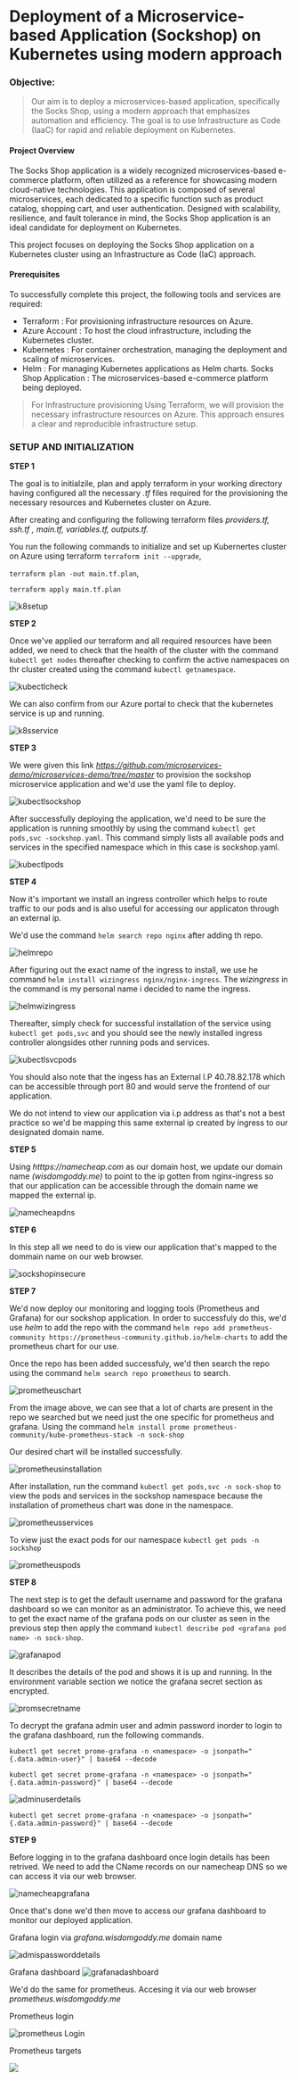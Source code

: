# Deployment of a Microservice-based Application (Sockshop) on Kubernetes using modern approach

### Objective:
> Our aim is to deploy a microservices-based application, specifically the Socks Shop, using a modern approach that emphasizes automation and efficiency. The goal is to use Infrastructure as Code (IaaC) for rapid and reliable deployment on Kubernetes.

#### Project Overview
The Socks Shop application is a widely recognized microservices-based e-commerce platform, often utilized as a reference for showcasing modern cloud-native technologies. This application is composed of several microservices, each dedicated to a specific function such as product catalog, shopping cart, and user authentication. Designed with scalability, resilience, and fault tolerance in mind, the Socks Shop application is an ideal candidate for deployment on Kubernetes.

This project focuses on deploying the Socks Shop application on a Kubernetes cluster using an Infrastructure as Code (IaC) approach.

#### Prerequisites
To successfully complete this project, the following tools and services are required:

- Terraform : For provisioning infrastructure resources on Azure.
- Azure Account : To host the cloud infrastructure, including the Kubernetes cluster.
- Kubernetes : For container orchestration, managing the deployment and scaling of microservices.
- Helm : For managing Kubernetes applications as Helm charts.
Socks Shop Application : The microservices-based e-commerce platform being deployed.

>  For Infrastructure provisioning
Using Terraform, we will provision the necessary infrastructure resources on Azure. This approach ensures a clear and reproducible infrastructure setup.

### SETUP AND INITIALIZATION
 **STEP 1**

 The goal is to initialzile, plan and apply terraform in your working directory having configured all the necessary *.tf* files required for the provisioning the necessary resources and Kubernetes cluster on Azure. 

After creating and configuring the following terraform files *providers.tf, ssh.tf , main.tf, variables.tf, outputs.tf.* 

You run the following commands to initialize and set up Kubernertes cluster on Azure using terraform `terraform init --upgrade`,  

`terraform plan -out main.tf.plan`, 

`terraform apply main.tf.plan`

![k8setup](./images/01_terraformapply.png)

**STEP 2**

Once we've applied our terraform and all required resources have been added, we need to check that the health of the cluster with the command `kubectl get nodes` thereafter checking to confirm the active namespaces on thr cluster created using the command `kubectl getnamespace`.

![kubectlcheck](./images/02_namespacecheck.png)

We can also confirm from our Azure portal to check that the kubernetes service is up and running.

![k8sservice](./images/011kubernetes.png)

**STEP 3**

We were given this link *https://github.com/microservices-demo/microservices-demo/tree/master* to provision the sockshop microservice application and we'd use the yaml file to deploy.

![kubectlsockshop](./images/03_kubectlsockshop.png)

After successfully deploying the application, we'd need to be sure the application is running smoothly by using the command `kubectl get pods,svc -sockshop.yaml`. This command simply lists all available pods and services in the specified namespace which in this case is sockshop.yaml.

![kubectlpods](./images/04_kubectlgetpods.png)

**STEP 4**

Now it's important we install an ingress controller which helps to route traffic to our pods and is also useful for accessing our applicaton through an external ip. 

We'd use the command `helm search repo nginx` after adding th repo. 

![helmrepo](./images/05_helmnginx.png)

After figuring out the exact name of the ingress to install, we use he command `helm install wizingress nginx/nginx-ingress`. The *wizingress* in the command is my personal name i decided to name the ingress.

![helmwizingress](./images/06_helmwizingress.png)

Thereafter, simply check for successful installation of the service using `kubectl get pods,svc` and you should see the newly installed ingress controller alongsides other running pods and services.

![kubectlsvcpods](./images/07_kubectlgetsvc.png)

You should also note that the ingess has an External I.P 40.78.82.178 which can be accessible through port 80 and would serve the frontend of our application.

We do not intend to view our application via i.p address as that's not a best practice so we'd be mapping this same external ip created by ingress to our designated domain name.

**STEP 5**

Using *htttps://namecheap.com* as our domain host, we update our domain name *(wisdomgoddy.me)* to point to the ip gotten from nginx-ingress so that our application can be accessible through the domain name we mapped the external ip.

![namecheapdns](./images/08_namecheapdns.png)

**STEP 6**

In this step all we need to do is view our application that's mapped to the dommain name on our web browser.

![sockshopinsecure](./images/10_sockshopinsecure.png)

**STEP 7**

We'd now deploy our monitoring and logging tools (Prometheus and Grafana) for our sockshop application. In order to successfuly do this, we'd use *helm* to add the repo with the command `helm repo add prometheus-community https://prometheus-community.github.io/helm-charts` to add the prometheus chart for our use.

Once the repo has been added successfuly, we'd then search the repo using the command `helm search repo prometheus` to search.

![prometheuschart](./images/014prometheus.png)

From the image above, we can see that a lot of charts are present in the repo we searched but we need just the one specific for prometheus and grafana. Using the command `helm install prome prometheus-community/kube-prometheus-stack -n sock-shop`

Our desired chart will be installed successfully.

![prometheusinstallation](./images/016sockshopprometheus.png)

After installation, run the command `kubectl get pods,svc -n sock-shop` to view the pods and services in the sockshop namespace because the installation of prometheus chart was done in the namespace.

![prometheusservices](./images/017promsockshopsvc.png)

To view just the exact pods for our namespace `kubectl get pods -n sockshop`

![prometheuspods](./images/018prometheuspods.png)


**STEP 8**

The next step is to get the default username and password for the grafana dashboard so we can monitor as an administrator.
To achieve this, we need to get the exact name of the grafana pods on our cluster as seen in the previous step then apply the command `kubectl describe pod <grafana pod name> -n sock-shop`.

![grafanapod](./images/019promgrafana.png)

It describes the details of the pod and shows it is up and running. In the environment variable section we notice the grafana secret section as encrypted.

![promsecretname](./images/20promegrafanaencrypt.png)

To decrypt the grafana admin user and admin password inorder to login to the grafana dashboard, run the following commands.  

`kubectl get secret prome-grafana -n <namespace> -o jsonpath="{.data.admin-user}" | base64 --decode`

`kubectl get secret prome-grafana -n <namespace> -o jsonpath="{.data.admin-password}" | base64 --decode`

![adminuserdetails](./images/21prome-grafanadecrypt.png)

`kubectl get secret prome-grafana -n <namespace> -o jsonpath="{.data.admin-password}" | base64 --decode`


**STEP 9**

Before logging in to the grafana dashboard once login details has been retrived. We need to add the CName records on our namecheap DNS so we can access it via our web browser.

![namecheapgrafana](./images/021.1namecheapgraf.png)

Once that's done we'd then move to access our grafana dashboard to monitor our deployed application.

Grafana login via *grafana.wisdomgoddy.me* domain name

![admispassworddetails](./images/022grafanalogin.png)

Grafana dashboard
![grafanadashboard](./images/023grafanadash.png)

We'd do the same for prometheus. Accesing it via our web browser *prometheus.wisdomgoddy.me*

Prometheus login

![prometheus Login](./images/024prometheuslogin.png)

Prometheus targets

![](./images/025prometheustargets.png)




